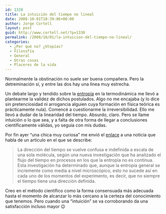 ```yaml
---
id: 1328
title: La intuición del tiempo no lineal
date: 2008-10-01T10:39:06+00:00
author: Jorge Cortell
layout: post
guid: http://www.cortell.net/?p=1330
permalink: /2008/10/01/la-intuicion-del-tiempo-no-lineal/
categories:
  - ¿Por qué no? ¿Utopías?
  - Filosofí­a
  - General
  - Otras cosas
  - Placeres de la vida
---
```

Normalmente la obstinación no suele ser buena compañera. Pero la detreminación sí, y entre las dos hay una línea muy estrecha.

Un debate largo y tendido sobre la <a title="Wikipedia" href="http://es.wikipedia.org/wiki/Entrop%C3%ADa_(termodin%C3%A1mica)" target="_blank">entropía</a> en la termodinámica me llevó a plantearme la validez de dichos postulados. Algo no me encajaba (y lo dice sin pretenciosidad ni arrogancia alguien cuya formación en física teórica es prácticamente nula). Comencé a cuestionarme la irreversibilidad. Ello me llevó a dudar de la linearidad del tiempo. Absurdo, claro. Pero se llame intuición o lo que sea, y a falta de otra forma de llegar a conclusiones científicamente válidas, yo seguía con mis dudas.

Por fin ayer &#8220;una chica muy curiosa&#8221; me envió el <a title="Tendencias21" href="http://www.tendencias21.net/La-direccion-del-tiempo-se-vuelve-confusa-a-escala-de-una-sola-molecula_a2575.html" target="_blank">enlace</a> a una noticia que habla de un artículo en el que se describe:

> La dirección del tiempo se vuelve confusa e indefinida a escala de una sola molécula, según una nueva investigación que ha analizado el flujo del tiempo en procesos en los que la entropía no es continua. Esta investigación ha determinado que, aunque la entropía general se incremente como media a nivel microscópico, esto no sucede así en cada uno de los momentos del experimento, es decir, que no siempre el tiempo tiene una dirección definida.

Creo en el método científico como la forma consensuada más adecuada hasta el momento de alcanzar lo más cercano a la certeza del conocimiento que tenemos. Pero cuando una &#8220;intuición&#8221; se va corroborando da una satisfacción incluso mayor 😉